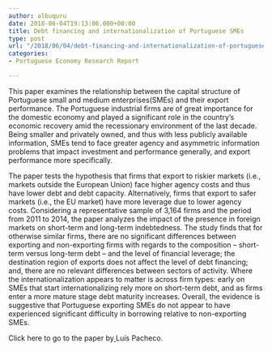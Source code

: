 ```yaml
---
author: albuquru
date: 2018-06-04T19:13:06.000+00:00
title: Debt financing and internationalization of Portuguese SMEs
type: post
url: "/2018/06/04/debt-financing-and-internationalization-of-portuguese-smes/"
categories:
- Portuguese Economy Research Report

---
```

This paper examines the relationship between the capital structure of Portuguese small and medium enterprises(SMEs) and their export performance. The Portuguese industrial firms are of great importance for the domestic economy and played a significant role in the country’s economic recovery amid the recessionary environment of the last decade. Being smaller and privately owned, and thus with less publicly available information, SMEs tend to face greater agency and asymmetric information problems that impact investment and performance generally, and export performance more specifically.

The paper tests the hypothesis that firms that export to riskier markets (i.e., markets outside the European Union) face higher agency costs and thus have lower debt and debt capacity. Alternatively, firms that export to safer markets (i.e., the EU market) have more leverage due to lower agency costs. Considering a representative sample of 3,164 firms and the period from 2011 to 2014, the paper analyzes the impact of the presence in foreign markets on short-term and long-term indebtedness. The study finds that for otherwise similar firms, there are no significant differences between exporting and non-exporting firms with regards to the composition – short-term versus long-term debt – and the level of financial leverage; the destination region of exports does not affect the level of debt financing; and, there are no relevant differences between sectors of activity. Where the internationalization appears to matter is across firm types: early on SMEs that start internationalizing rely more on short-term debt, and as firms enter a more mature stage debt maturity increases. Overall, the evidence is suggestive that Portuguese exporting SMEs do not appear to have experienced significant difficulty in borrowing relative to non-exporting SMEs.

Click here to go to the paper by[ ](https://www.sciencedirect.com/science/article/pii/S0275531916301544)Luís Pacheco.